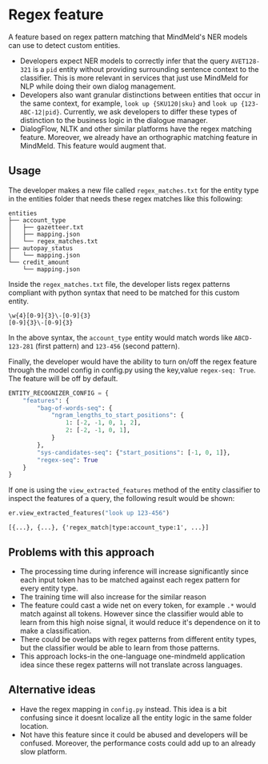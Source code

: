# Regex feature

A feature based on regex pattern matching that MindMeld's NER models can use to detect custom entities. 

- Developers expect NER models to correctly infer that the query `AVET128-321` is a `pid` entity 
without providing surrounding sentence context to the classifier. This is more relevant in services that
just use MindMeld for NLP while doing their own dialog management. 
- Developers also want granular distinctions between entities that occur in the same context, 
for example, `look up {SKU120|sku}` and `look up {123-ABC-12|pid}`. Currently, we ask developers to differ
these types of distinction to the business logic in the dialogue manager.
- DialogFlow, NLTK and other similar platforms have the regex matching feature. Moreover, we already have an 
orthographic matching feature in MindMeld. This feature would augment that.


## Usage

The developer makes a new file called `regex_matches.txt` for the entity type in the entities folder that needs 
these regex matches like this following:

```text
entities
├── account_type
│   ├── gazetteer.txt
│   ├── mapping.json
│   └── regex_matches.txt
├── autopay_status
│   └── mapping.json
└── credit_amount
    └── mapping.json
```

Inside the `regex_matches.txt` file, the developer lists regex patterns compliant with python syntax that need 
to be matched for this custom entity. 

```text
\w{4}[0-9]{3}\-[0-9]{3}
[0-9]{3}\-[0-9]{3}
```

In the above syntax, the `account_type` entity would match words like `ABCD-123-281` (first pattern) 
and `123-456` (second pattern).

Finally, the developer would have the ability to turn on/off the regex feature through the model config in 
config.py using the key,value `regex-seq: True`. The feature will be off by default.

```python
ENTITY_RECOGNIZER_CONFIG = {
    "features": {
        "bag-of-words-seq": {
            "ngram_lengths_to_start_positions": {
                1: [-2, -1, 0, 1, 2],
                2: [-2, -1, 0, 1],
            }
        },
        "sys-candidates-seq": {"start_positions": [-1, 0, 1]},
        "regex-seq": True
    }
}
```

If one is using the `view_extracted_features` method of the entity classifier to inspect the features of a query,
the following result would be shown:

```python
er.view_extracted_features("look up 123-456")
```

```text
[{...}, {...}, {'regex_match|type:account_type:1', ...}]
```

## Problems with this approach

- The processing time during inference will increase significantly since each input token has to be matched against 
each regex pattern for every entity type.
- The training time will also increase for the similar reason
- The feature could cast a wide net on every token, for example `.*` would match against all tokens. However since the 
classifier would able to learn from this high noise signal, it would reduce it's dependence on it to make a classification.
- There could be overlaps with regex patterns from different entity types, but the classifier would be able to learn from
those patterns.
- This approach locks-in the one-language one-mindmeld application idea since these regex patterns will not translate
across languages.

## Alternative ideas

- Have the regex mapping in `config.py` instead. This idea is a bit confusing since it doesnt localize all the entity 
logic in the same folder location.
- Not have this feature since it could be abused and developers will be confused. Moreover, the performance costs could 
add up to an already slow platform.


